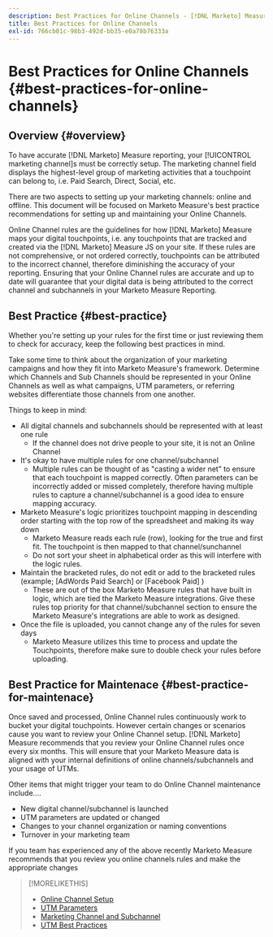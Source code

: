 ```yaml
---
description: Best Practices for Online Channels - [!DNL Marketo] Measure - Product Documentation
title: Best Practices for Online Channels
exl-id: 766cb01c-98b3-492d-bb35-e0a78b76333a
---
```

# Best Practices for Online Channels {#best-practices-for-online-channels}

## Overview {#overview}

To have accurate [!DNL Marketo] Measure reporting, your [!UICONTROL marketing channel]s must be correctly setup. The marketing channel field displays the highest-level group of marketing activities that a touchpoint can belong to, i.e. Paid Search, Direct, Social, etc.

There are two aspects to setting up your marketing channels: online and offline. This document will be focused on Marketo Measure's best practice recommendations for setting up and maintaining your Online Channels.

Online Channel rules are the guidelines for how [!DNL Marketo] Measure maps your digital touchpoints, i.e. any touchpoints that are tracked and created via the [!DNL Marketo] Measure JS on your site. If these rules are not comprehensive, or not ordered correctly, touchpoints can be attributed to the incorrect channel, therefore diminishing the accuracy of your reporting. Ensuring that your Online Channel rules are accurate and up to date will guarantee that your digital data is being attributed to the correct channel and subchannels in your Marketo Measure Reporting.

## Best Practice {#best-practice}

Whether you're setting up your rules for the first time or just reviewing them to check for accuracy, keep the following best practices in mind.

Take some time to think about the organization of your marketing campaigns and how they fit into Marketo Measure's framework. Determine which Channels and Sub Channels should be represented in your Online Channels as well as what campaigns, UTM parameters, or referring websites differentiate those channels from one another.

Things to keep in mind:

* All digital channels and subchannels should be represented with at least one rule
   * If the channel does not drive people to your site, it is not an Online Channel
* It's okay to have multiple rules for one channel/subchannel
   * Multiple rules can be thought of as "casting a wider net" to ensure that each touchpoint is mapped correctly. Often parameters can be incorrectly added or missed completely, therefore having multiple rules to capture a channel/subchannel is a good idea to ensure mapping accuracy.
* Marketo Measure's logic prioritizes touchpoint mapping in descending order starting with the top row of the spreadsheet and making its way down
   * Marketo Measure reads each rule (row), looking for the true and first fit. The touchpoint is then mapped to that channel/sunchannel
   * Do not sort your sheet in alphabetical order as this will interfere with the logic rules.
* Maintain the bracketed rules, do not edit or add to the bracketed rules (example; [AdWords Paid Search] or [Facebook Paid] )
   * These are out of the box Marketo Measure rules that have built in logic, which are tied the Marketo Measure integrations. Give these rules top priority for that channel/subchannel section to ensure the Marketo Measure's integrations are able to work as designed.
* Once the file is uploaded, you cannot change any of the rules for seven days
   * Marketo Measure utilizes this time to process and update the Touchpoints, therefore make sure to double check your rules before uploading.

## Best Practice for Maintenace {#best-practice-for-maintenace}

Once saved and processed, Online Channel rules continuously work to bucket your digital touchpoints. However certain changes or scenarios cause you want to review your Online Channel setup. [!DNL Marketo] Measure recommends that you review your Online Channel rules once every six months. This will ensure that your Marketo Measure data is aligned with your internal definitions of online channels/subchannels and your usage of UTMs.

Other items that might trigger your team to do Online Channel maintenance include....

* New digital channel/subchannel is launched
* UTM parameters are updated or changed
* Changes to your channel organization or naming conventions
* Turnover in your marketing team

If you team has experienced any of the above recently Marketo Measure recommends that you review you online channels rules and make the appropriate changes

>[!MORELIKETHIS]
>
>* [Online Channel Setup](/help/channel-tracking-and-setup/online-channels/online-custom-channel-setup.md)
>* [UTM Parameters](/help/channel-tracking-and-setup/online-channels/utm-parameters.md)
>* [Marketing Channel and Subchannel](/help/channel-tracking-and-setup/online-channels/marketing-channels-and-sub-channels.md)
>* [UTM Best Practices](/help/channel-tracking-and-setup/online-channels/best-practices-for-setting-up-utm-parameters.md)

